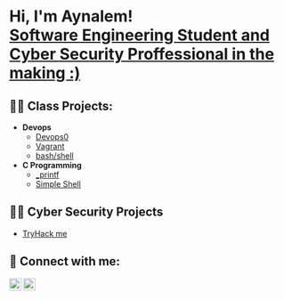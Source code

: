 <h1>Hi, I'm Aynalem! <br/><a href="https://github.com/AynalemN">Software Engineering Student and Cyber Security Proffessional in the making :)</a></h1>

<h2>👨‍💻 Class Projects:</h2>

- <b>Devops</b>
  - [Devops0](https://github.com/AynalemN/alx-system_engineering-devops0.git)
  - [Vagrant](https://github.com/AynalemN/zero_day.git)
  - [bash/shell](https://github.com/AynalemN/alx-system_engineering-devops.git)
- <b>C Programming</b>
  - [_printf](https://github.com/MelakuDemeke/printf.git)
  - [Simple Shell](https://github.com/AynalemN/simple_shell.git)


<h2>🧑‍💻 Cyber Security Projects</h2>

- [TryHack me](https://github.com/AynalemN/cyber_security.git)

<h2> 🤳 Connect with me:</h2>

[<img align="left" alt="AynalemN | Twitter" width="22px" src="https://cdn.jsdelivr.net/npm/simple-icons@v3/icons/twitter.svg" />][twitter]
[<img align="left" alt="AynalemN | LinkedIn" width="22px" src="https://cdn.jsdelivr.net/npm/simple-icons@v3/icons/linkedin.svg" />][linkedin]


[twitter]: https://twitter.com/aynalem__abebe
[linkedin]:https://www.linkedin.com/in/aynalemnigussie/

